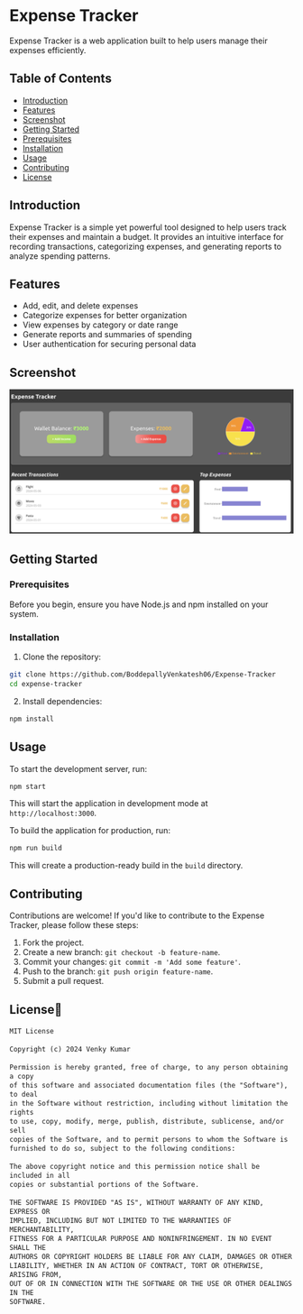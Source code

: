 # Expense Tracker

Expense Tracker is a web application built to help users manage their expenses efficiently.

## Table of Contents

- [Introduction](#introduction)
- [Features](#features)
- [Screenshot](#screenshot)
- [Getting Started](#getting-started)
- [Prerequisites](#prerequisites)
- [Installation](#installation)
- [Usage](#usage)
- [Contributing](#contributing)
- [License](#license)

## Introduction

Expense Tracker is a simple yet powerful tool designed to help users track their expenses and maintain a budget. It provides an intuitive interface for recording transactions, categorizing expenses, and generating reports to analyze spending patterns.

## Features

- Add, edit, and delete expenses
- Categorize expenses for better organization
- View expenses by category or date range
- Generate reports and summaries of spending
- User authentication for securing personal data

## Screenshot

![Expense Tracker](https://github.com/BoddepallyVenkatesh06/Expense-Tracker/blob/main/Screenshot_Expense_Tracker.png)

## Getting Started

### Prerequisites

Before you begin, ensure you have Node.js and npm installed on your system.

### Installation

1. Clone the repository:

```bash
git clone https://github.com/BoddepallyVenkatesh06/Expense-Tracker
cd expense-tracker
```

2. Install dependencies:

```bash
npm install
```

## Usage

To start the development server, run:

```bash
npm start
```

This will start the application in development mode at `http://localhost:3000`.

To build the application for production, run:

```bash
npm run build
```

This will create a production-ready build in the `build` directory.

## Contributing

Contributions are welcome! If you'd like to contribute to the Expense Tracker, please follow these steps:

1. Fork the project.
2. Create a new branch: `git checkout -b feature-name`.
3. Commit your changes: `git commit -m 'Add some feature'`.
4. Push to the branch: `git push origin feature-name`.
5. Submit a pull request.

## License📝

```
MIT License

Copyright (c) 2024 Venky Kumar

Permission is hereby granted, free of charge, to any person obtaining a copy
of this software and associated documentation files (the "Software"), to deal
in the Software without restriction, including without limitation the rights
to use, copy, modify, merge, publish, distribute, sublicense, and/or sell
copies of the Software, and to permit persons to whom the Software is
furnished to do so, subject to the following conditions:

The above copyright notice and this permission notice shall be included in all
copies or substantial portions of the Software.

THE SOFTWARE IS PROVIDED "AS IS", WITHOUT WARRANTY OF ANY KIND, EXPRESS OR
IMPLIED, INCLUDING BUT NOT LIMITED TO THE WARRANTIES OF MERCHANTABILITY,
FITNESS FOR A PARTICULAR PURPOSE AND NONINFRINGEMENT. IN NO EVENT SHALL THE
AUTHORS OR COPYRIGHT HOLDERS BE LIABLE FOR ANY CLAIM, DAMAGES OR OTHER
LIABILITY, WHETHER IN AN ACTION OF CONTRACT, TORT OR OTHERWISE, ARISING FROM,
OUT OF OR IN CONNECTION WITH THE SOFTWARE OR THE USE OR OTHER DEALINGS IN THE
SOFTWARE.
```

